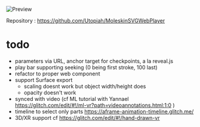 ![Preview](https://cdn.glitch.com/419d7c35-9ec2-4d43-b954-c849f74954f6%2F2019-07-22_fast.gif?v=1563825275693)

Repository : https://github.com/Utopiah/MoleskinSVGWebPlayer

# todo
- parameters via URL, anchor target for checkpoints, a la reveal.js
- play bar supporting seeking (0 being first stroke, 100 last)
- refactor to proper web component
- support Surface export
  - scaling doesnt work but object width/height does
  - opacity doesn't work
- synced with video (cf ML tutorial with Yannael https://glitch.com/edit/#!/ml-vr?path=videoannotations.html:1:0 )  
- timeline to select only parts https://aframe-animation-timeline.glitch.me/
- 3D/XR support cf https://glitch.com/edit/#!/hand-drawn-vr
